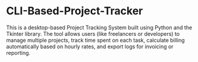 # CLI-Based-Project-Tracker
This is a desktop-based Project Tracking System built using Python and the Tkinter library.  The tool allows users (like freelancers or developers) to manage multiple projects, track time  spent on each task, calculate billing automatically based on hourly rates, and export logs for  invoicing or reporting.

